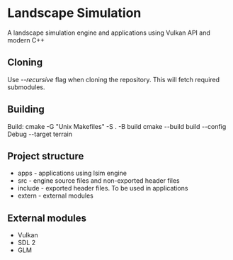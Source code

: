 # Landscape Simulation
A landscape simulation engine and applications using Vulkan API and modern C++

## Cloning
Use *--recursive* flag when cloning the repository. This will fetch required submodules.

## Building
Build:
cmake -G "Unix Makefiles" -S . -B build
cmake --build build --config Debug --target terrain

## Project structure
- apps - applications using lsim engine
- src - engine source files and non-exported header files
- include - exported header files. To be used in applications
- extern - external modules 

## External modules
- Vulkan
- SDL 2
- GLM 